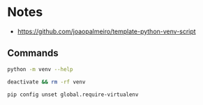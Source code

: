 # Notes

- https://github.com/joaopalmeiro/template-python-venv-script

## Commands

```bash
python -m venv --help
```

```bash
deactivate && rm -rf venv
```

```bash
pip config unset global.require-virtualenv
```
